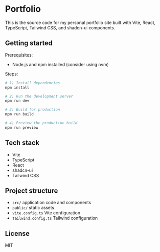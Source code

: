 # Portfolio

This is the source code for my personal portfolio site built with Vite, React, TypeScript, Tailwind CSS, and shadcn-ui components.

## Getting started

Prerequisites:

- Node.js and npm installed (consider using nvm)

Steps:

```sh
# 1) Install dependencies
npm install

# 2) Run the development server
npm run dev

# 3) Build for production
npm run build

# 4) Preview the production build
npm run preview
```

## Tech stack

- Vite
- TypeScript
- React
- shadcn-ui
- Tailwind CSS

## Project structure

- `src/` application code and components
- `public/` static assets
- `vite.config.ts` Vite configuration
- `tailwind.config.ts` Tailwind configuration

## License

MIT
